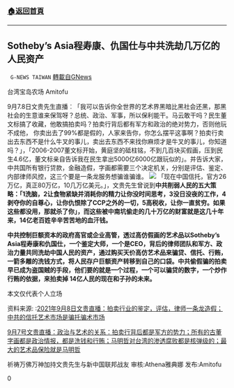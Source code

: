 ###  [:house:返回首頁](https://github.com/ourhimalayas/txt)
---


## Sotheby&#8217;s Asia程寿康、仇国仕与中共洗劫几万亿的人民资产
` G-NEWS TAIWAN` [轉載自GNews](https://gnews.org/zh-hans/1523459/)

台湾宝岛农场 Amitofu

9月7.8日文贵先生直播︰「我可以告诉你全世界的艺术界黑暗比黑社会还黑，那黑社会的生意谁来保驾呀？总统、政治、军事，所以保利能干。马云敢干吗？民生董文标搞了收藏，他敢搞拍卖吗？拍卖行背后都有军方和政治的绝对势力，否则他玩不成他， 你卖出去了99%都是假的，人家来告你，你怎么摆平这事啊？拍卖行卖出去东西不是什么牛叉的事儿，卖出去东西不来找你麻烦才是牛叉的事儿，你知道吗？」，「2006-2007董文标开始，黄庭坚的砥柱铭，不到几百块买假画，压到民生4.6亿，董文标亲自告诉我在民生拿出5000亿6000亿跟玩似的」。并告诉大家，中共国所有银行贷款，金融造假，字画都需要三个决定机关，分别是评估、鉴定、内部律师风控，这三个要是一条龙服务想骗谁骗谁。
![](https://assets.gnews.org/wp-content/uploads/2021/09/Sothebys-Asia-CCP-400x225.jpg)
「现在中国信托，官方26万亿，真正80万亿，10几万亿美元。」，文贵先生曾说到**中共削弱人民的五大策略：「1洗脑，2让食物紧缺并消耗你的精力让你没时间思考，3没日没夜的工作，4剥夺你的自尊心，让你仇恨除了CCP之外的一切，5高税收，让你一直贫穷。如果这些都没用，那就杀了你」，而这些被中南坑偷走的几十万亿的财富就是这几十年来，14亿老百姓辛辛苦苦地的血汗钱。**

**中共控制巨额资本的政府高官或企业高管，透过高仿假画的艺术品以Sotheby’s Asia程寿康和仇国仕，一个鉴定大师，一个是CEO，背后的律师团队和军方、政治力量共同洗劫中国人民的资产，通过购买天价高仿艺术品来骗贷、信托、行贿，一箭多雕的洗钱方式，将人民存户巨额资产转移到自己的口袋。中共偷假骗的拍卖早已成为盗国贼的手段，他们要的就是一个过程，一个可以骗贷的数字，一个炒作行贿的依据，来拍卖掉 14亿人民的现在和子孙的未来。**

本文仅代表个人立场

资料来源: :[2021年9月8日文贵直播：拍卖行业的鉴定，评估，律师一条龙造假；中共的信托艺术市场是骗托骗术市场](https://gtv.org/video/id=6138b725be28c76ac943a810)

[9月7号文贵直播：政治与艺术的关系：拍卖行背后都是军方的势力；所有的古董字画都是政治情报，都是洗钱和行贿；马明哲对台湾的渗透腐败都是核弹级的；最大的艺术品保险就是马明哲](https://gtv.org/video/id=61375c1e637d1e60db2fe8ad)

祈祷万佛万神加持文贵先生与新中国联邦战友
审核:Athena雅典娜 发布:Amitofu

0
